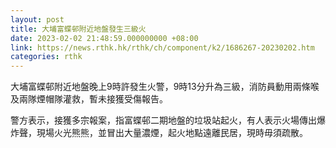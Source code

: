 ```yaml
---
layout: post
title: 大埔富蝶邨附近地盤發生三級火
date: 2023-02-02 21:48:59.000000000 +08:00
link: https://news.rthk.hk/rthk/ch/component/k2/1686267-20230202.htm
categories: rthk
---
```


大埔富蝶邨附近地盤晚上9時許發生火警，9時13分升為三級，消防員動用兩條喉及兩隊煙帽隊灌救，​暫未接獲受傷報告。

警方表示，接獲多宗報案，指富蝶邨二期地盤的垃圾站起火，有人表示火場傳出爆炸聲，現場火光熊熊，並冒出大量濃煙，起火地點遠離民居，現時毋須疏散。
